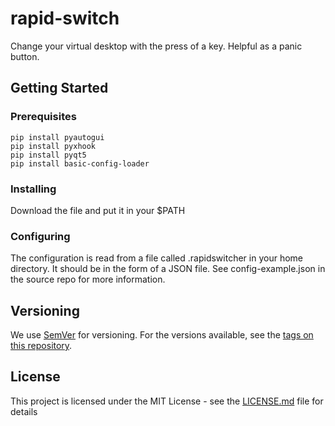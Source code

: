 # rapid-switch

Change your virtual desktop with the press of a key. Helpful as a panic button.

## Getting Started

### Prerequisites

```
pip install pyautogui
pip install pyxhook
pip install pyqt5
pip install basic-config-loader
```

### Installing

Download the file and put it in your $PATH

### Configuring

The configuration is read from a file called .rapidswitcher in your home directory. It should be in the form of a JSON file. See config-example.json in the source repo for more information.

## Versioning

We use [SemVer](http://semver.org/) for versioning. For the versions available, see the [tags on this repository](https://github.com/your/project/tags). 

## License

This project is licensed under the MIT License - see the [LICENSE.md](LICENSE.md) file for details
